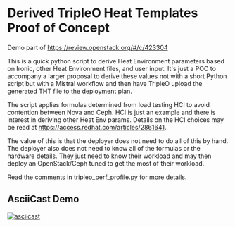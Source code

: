 # Derived TripleO Heat Templates Proof of Concept
Demo part of https://review.openstack.org/#/c/423304

This is a quick python script to derive Heat Environment parameters
based on Ironic, other Heat Environment files, and user input. It's
just a POC to accompany a larger proposal to derive these values not
with a short Python script but with a Mistral workflow and then have
TripleO upload the generated THT file to the deployment plan. 

The script applies formulas determined from load testing HCI to avoid
contention between Nova and Ceph. HCI is just an example and there is
interest in deriving other Heat Env params. Details on the HCI choices
may be read at https://access.redhat.com/articles/2861641. 

The value of this is that the deployer does not need to do all of this
by hand. The deployer also does not need to know all of the formulas
or the hardware details. They just need to know their workload and may
then deploy an OpenStack/Ceph tuned to get the most of their workload.

Read the comments in tripleo_perf_profile.py for more details. 

## AsciiCast Demo
[![asciicast](https://asciinema.org/a/100907.png)](https://asciinema.org/a/100907)
